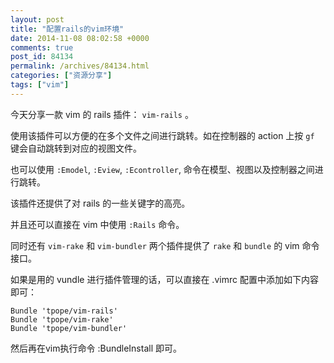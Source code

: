 ```yaml
---
layout: post
title: "配置rails的vim环境"
date: 2014-11-08 08:02:58 +0000
comments: true
post_id: 84134
permalink: /archives/84134.html
categories: ["资源分享"]
tags: ["vim"]
---
```


今天分享一款 vim 的 rails 插件： `vim-rails` 。

使用该插件可以方便的在多个文件之间进行跳转。如在控制器的 action 上按 `gf` 键会自动跳转到对应的视图文件。

也可以使用 `:Emodel`, `:Eview`, `:Econtroller`, 命令在模型、视图以及控制器之间进行跳转。

该插件还提供了对 rails 的一些关键字的高亮。

并且还可以直接在 vim 中使用 `:Rails` 命令。

同时还有 `vim-rake` 和 `vim-bundler` 两个插件提供了 `rake` 和 `bundle` 的 vim 命令接口。

如果是用的 vundle 进行插件管理的话，可以直接在 .vimrc 配置中添加如下内容即可：

```
Bundle 'tpope/vim-rails'
Bundle 'tpope/vim-rake'
Bundle 'tpope/vim-bundler'
```

然后再在vim执行命令 :BundleInstall 即可。
